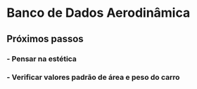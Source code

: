 # Banco de Dados Aerodinâmica

## Próximos passos

### - Pensar na estética 
### - Verificar valores padrão de área e peso do carro

